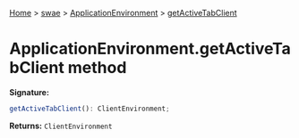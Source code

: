 [Home](./index) &gt; [swae](./swae.md) &gt; [ApplicationEnvironment](./swae.applicationenvironment.md) &gt; [getActiveTabClient](./swae.applicationenvironment.getactivetabclient.md)

# ApplicationEnvironment.getActiveTabClient method


**Signature:**
```javascript
getActiveTabClient(): ClientEnvironment;
```
**Returns:** `ClientEnvironment`

